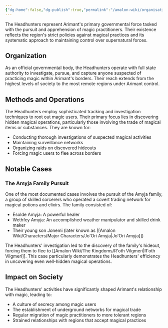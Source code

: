 ```yaml
---
{"dg-home":false,"dg-publish":true,"permalink":"/amalon-wiki/organisations/the-headhunters/","dgPassFrontmatter":true,"noteIcon":""}
---
```


The Headhunters represent Arimant's primary governmental force tasked with the pursuit and apprehension of magic practitioners. Their existence reflects the region's strict policies against magical practices and its systematic approach to maintaining control over supernatural forces.

## Organization

As an official governmental body, the Headhunters operate with full state authority to investigate, pursue, and capture anyone suspected of practicing magic within Arimant's borders. Their reach extends from the highest levels of society to the most remote regions under Arimant control.

## Methods and Operations

The Headhunters employ sophisticated tracking and investigation techniques to root out magic users. Their primary focus lies in discovering hidden magical operations, particularly those involving the trade of magical items or substances. They are known for:

- Conducting thorough investigations of suspected magical activities
- Maintaining surveillance networks
- Organizing raids on discovered hideouts
- Forcing magic users to flee across borders

## Notable Cases

### The Amyja Family Pursuit

One of the most documented cases involves the pursuit of the Amyja family, a group of skilled sorcerers who operated a covert trading network for magical potions and elixirs. The family consisted of:

- Esolde Amyja: A powerful healer
- Wethfey Amyja: An accomplished weather manipulator and skilled drink maker
- Their young son Jonemi (later known as [[Amalon Wiki/Characters/Major Characters/Jo'Ori Amyja\|Jo'Ori Amyja]])

The Headhunters' investigation led to the discovery of the family's hideout, forcing them to flee to [[Amalon Wiki/The Kingdoms/R'oth Vilgmeri\|R'oth Vilgmeri]]. This case particularly demonstrates the Headhunters' efficiency in uncovering even well-hidden magical operations.

## Impact on Society

The Headhunters' activities have significantly shaped Arimant's relationship with magic, leading to:

- A culture of secrecy among magic users
- The establishment of underground networks for magical trade
- Regular migration of magic practitioners to more tolerant regions
- Strained relationships with regions that accept magical practices